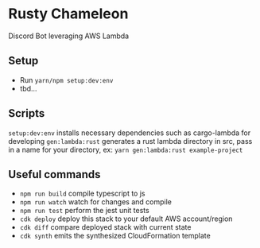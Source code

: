 # Rusty Chameleon

Discord Bot leveraging AWS Lambda

## Setup

* Run `yarn/npm setup:dev:env`
* tbd...

## Scripts

`setup:dev:env`   installs necessary dependencies such as cargo-lambda for developing
`gen:lambda:rust`   generates a rust lambda directory in src, pass in a name for your directory, ex: `yarn gen:lambda:rust example-project`

## Useful commands

* `npm run build`   compile typescript to js
* `npm run watch`   watch for changes and compile
* `npm run test`    perform the jest unit tests
* `cdk deploy`      deploy this stack to your default AWS account/region
* `cdk diff`        compare deployed stack with current state
* `cdk synth`       emits the synthesized CloudFormation template
